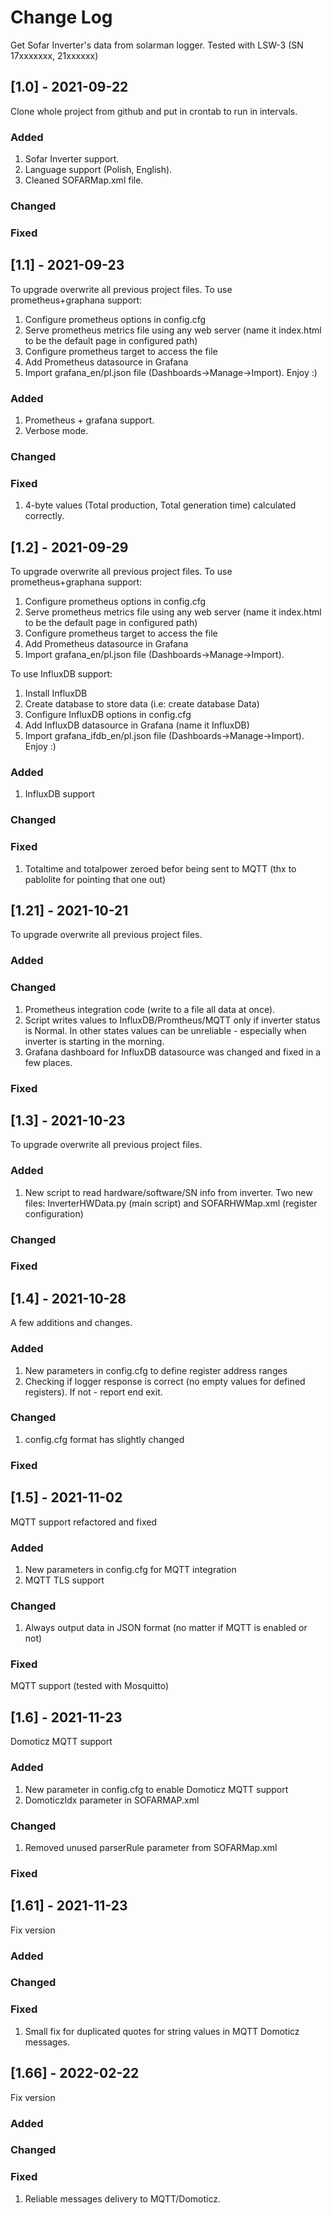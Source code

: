 # Change Log
Get Sofar Inverter's data from solarman logger.
Tested with LSW-3 (SN 17xxxxxxx, 21xxxxxx)
 
## [1.0] - 2021-09-22
Clone whole project from github and put in crontab to run in intervals.

### Added
1. Sofar Inverter support.
2. Language support (Polish, English).
3. Cleaned SOFARMap.xml file.
 
### Changed
 
### Fixed

## [1.1] - 2021-09-23
To upgrade overwrite all previous project files.
To use prometheus+graphana support:
1. Configure prometheus options in config.cfg
2. Serve prometheus metrics file using any web server (name it index.html to be the default page in configured path)
3. Configure prometheus target to access the file
4. Add Prometheus datasource in Grafana
5. Import grafana_en/pl.json file (Dashboards->Manage->Import).
Enjoy :)

### Added
1. Prometheus + grafana support.
2. Verbose mode.
 
### Changed
 
### Fixed
1. 4-byte values (Total production, Total generation time) calculated correctly.

## [1.2] - 2021-09-29
To upgrade overwrite all previous project files.
To use prometheus+graphana support:
1. Configure prometheus options in config.cfg
2. Serve prometheus metrics file using any web server (name it index.html to be the default page in configured path)
3. Configure prometheus target to access the file
4. Add Prometheus datasource in Grafana
5. Import grafana_en/pl.json file (Dashboards->Manage->Import).

To use InfluxDB support:
1. Install InfluxDB
2. Create database to store data (i.e: create database Data)
3. Configure InfluxDB options in config.cfg
4. Add InfluxDB datasource in Grafana (name it InfluxDB)
5. Import grafana_ifdb_en/pl.json file (Dashboards->Manage->Import).
Enjoy :)

### Added
1. InfluxDB support

### Changed

### Fixed
1. Totaltime and totalpower zeroed befor being sent to MQTT (thx to pablolite for pointing that one out)

## [1.21] - 2021-10-21
To upgrade overwrite all previous project files.

### Added

### Changed
1. Prometheus integration code (write to a file all data at once).
2. Script writes values to InfluxDB/Promtheus/MQTT only if inverter status is Normal.
   In other states values can be unreliable - especially when inverter is starting in the morning.
3. Grafana dashboard for InfluxDB datasource was changed and fixed in a few places.

### Fixed

## [1.3] - 2021-10-23
To upgrade overwrite all previous project files.

### Added
1. New script to read hardware/software/SN info from inverter.
   Two new files: InverterHWData.py (main script) and SOFARHWMap.xml (register configuration)

### Changed

### Fixed

## [1.4] - 2021-10-28
A few additions and changes.

### Added
1. New parameters in config.cfg to define register address ranges
2. Checking if logger response is correct (no empty values for defined registers). If not - report end exit.

### Changed
1. config.cfg format has slightly changed

### Fixed

## [1.5] - 2021-11-02
MQTT support refactored and fixed

### Added
1. New parameters in config.cfg for MQTT integration
2. MQTT TLS support

### Changed
1. Always output data in JSON format (no matter if MQTT is enabled or not)

### Fixed
MQTT support (tested with Mosquitto)

## [1.6] - 2021-11-23
Domoticz MQTT support

### Added
1. New parameter in config.cfg to enable Domoticz MQTT support
2. DomoticzIdx parameter in SOFARMAP.xml

### Changed
1. Removed unused parserRule parameter from SOFARMap.xml

### Fixed

## [1.61] - 2021-11-23
Fix version

### Added

### Changed

### Fixed
1. Small fix for duplicated quotes for string values in MQTT Domoticz messages.

## [1.66] - 2022-02-22
Fix version

### Added

### Changed

### Fixed
1. Reliable messages delivery to MQTT/Domoticz. 
